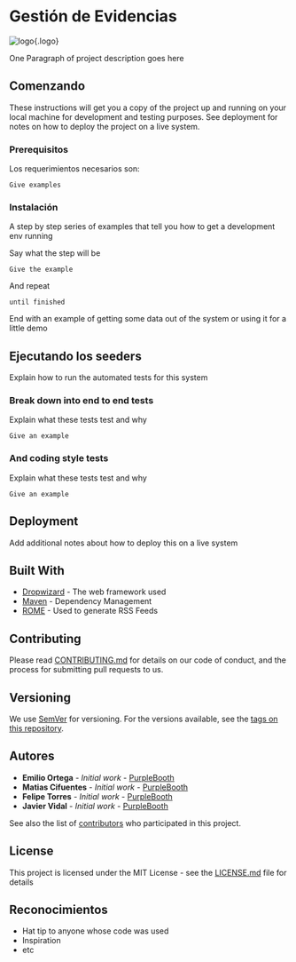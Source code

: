 # Gestión de Evidencias

![logo](https://user-images.githubusercontent.com/33164820/58432095-c15f6580-807e-11e9-8cd3-8d9f0dd12c71.png){.logo}

One Paragraph of project description goes here

## Comenzando

These instructions will get you a copy of the project up and running on your local machine for development and testing purposes. See deployment for notes on how to deploy the project on a live system.

### Prerequisitos

Los requerimientos necesarios son:

```
Give examples
```

### Instalación

A step by step series of examples that tell you how to get a development env running

Say what the step will be

```
Give the example
```

And repeat

```
until finished
```

End with an example of getting some data out of the system or using it for a little demo

## Ejecutando los seeders

Explain how to run the automated tests for this system

### Break down into end to end tests

Explain what these tests test and why

```
Give an example
```

### And coding style tests

Explain what these tests test and why

```
Give an example
```

## Deployment

Add additional notes about how to deploy this on a live system

## Built With

* [Dropwizard](http://www.dropwizard.io/1.0.2/docs/) - The web framework used
* [Maven](https://maven.apache.org/) - Dependency Management
* [ROME](https://rometools.github.io/rome/) - Used to generate RSS Feeds

## Contributing

Please read [CONTRIBUTING.md](https://gist.github.com/PurpleBooth/b24679402957c63ec426) for details on our code of conduct, and the process for submitting pull requests to us.

## Versioning

We use [SemVer](http://semver.org/) for versioning. For the versions available, see the [tags on this repository](https://github.com/your/project/tags). 

## Autores
* **Emilio Ortega** - *Initial work* - [PurpleBooth](https://github.com/PurpleBooth)
* **Matias Cifuentes** - *Initial work* - [PurpleBooth](https://github.com/PurpleBooth)
* **Felipe Torres** - *Initial work* - [PurpleBooth](https://github.com/PurpleBooth)
* **Javier Vidal** - *Initial work* - [PurpleBooth](https://github.com/PurpleBooth)

See also the list of [contributors](https://github.com/your/project/contributors) who participated in this project.

## License

This project is licensed under the MIT License - see the [LICENSE.md](LICENSE.md) file for details

## Reconocimientos

* Hat tip to anyone whose code was used
* Inspiration
* etc
